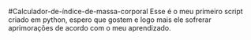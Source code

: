 #Calculador-de-índice-de-massa-corporal
Esse é o meu primeiro script criado em python, espero que gostem e logo mais ele sofrerar aprimorações de acordo com o meu aprendizado.
